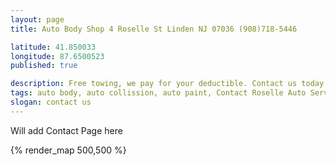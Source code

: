 ```yaml
---
layout: page
title: Auto Body Shop 4 Roselle St Linden NJ 07036 (908)718-5446

latitude: 41.850033
longitude: 87.6500523
published: true

description: Free towing, we pay for your deductible. Contact us today - Call, or email. (Web discounts may apply, call now) - Collision repairs, dent removal, body paint. Auto Body Shop 4 Roselle St Linden NJ 07036 (908)718-5446
tags: auto body, auto collission, auto paint, Contact Roselle Auto Service, dent, dent removal, dent repair, Email us, frame, frame straightening, linden, new jersey, nj, painting, paintless dent removal, Phone, removal, Repair, shop
slogan: contact us
---
```


<section>
Will add Contact Page here

{% render_map 500,500 %}
</section>
